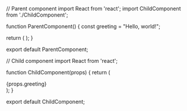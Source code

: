 // Parent component
import React from 'react';
import ChildComponent from './ChildComponent';

function ParentComponent() {
  const greeting = "Hello, world!";
  
  return (
    <ChildComponent greeting={greeting} />
  );
}

export default ParentComponent;


// Child component
import React from 'react';

function ChildComponent(props) {
  return (
    <div>{props.greeting}</div>
  );
}

export default ChildComponent;
